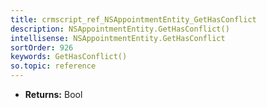 ```yaml
---
title: crmscript_ref_NSAppointmentEntity_GetHasConflict
description: NSAppointmentEntity.GetHasConflict()
intellisense: NSAppointmentEntity.GetHasConflict
sortOrder: 926
keywords: GetHasConflict()
so.topic: reference
---
```



* **Returns:** Bool


